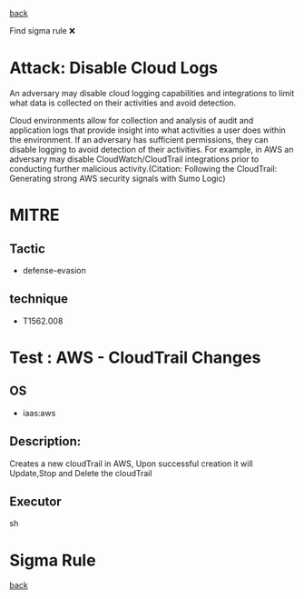 
[back](../index.md)

Find sigma rule :x: 

# Attack: Disable Cloud Logs 

An adversary may disable cloud logging capabilities and integrations to limit what data is collected on their activities and avoid detection. 

Cloud environments allow for collection and analysis of audit and application logs that provide insight into what activities a user does within the environment. If an adversary has sufficient permissions, they can disable logging to avoid detection of their activities. For example, in AWS an adversary may disable CloudWatch/CloudTrail integrations prior to conducting further malicious activity.(Citation: Following the CloudTrail: Generating strong AWS security signals with Sumo Logic)

# MITRE
## Tactic
  - defense-evasion


## technique
  - T1562.008


# Test : AWS - CloudTrail Changes
## OS
  - iaas:aws


## Description:
Creates a new cloudTrail in AWS, Upon successful creation it will Update,Stop and Delete the cloudTrail


## Executor
sh

# Sigma Rule


[back](../index.md)
